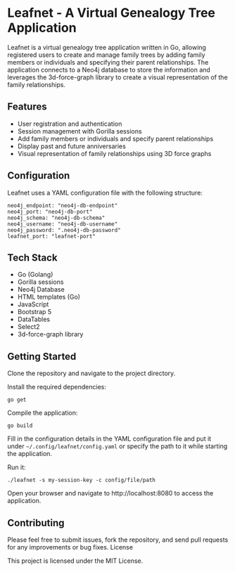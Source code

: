 # Leafnet - A Virtual Genealogy Tree Application

Leafnet is a virtual genealogy tree application written in Go, allowing registered users to create and manage family trees by adding family members or individuals and specifying their parent relationships. The application connects to a Neo4j database to store the information and leverages the 3d-force-graph library to create a visual representation of the family relationships.

## Features

- User registration and authentication
- Session management with Gorilla sessions
- Add family members or individuals and specify parent relationships
- Display past and future anniversaries
- Visual representation of family relationships using 3D force graphs

## Configuration

Leafnet uses a YAML configuration file with the following structure:

```
neo4j_endpoint: "neo4j-db-endpoint"
neo4j_port: "neo4j-db-port"
neo4j_schema: "neo4j-db-schema"
neo4j_username: "neo4j-db-username"
neo4j_password: ".neo4j-db-password"
leafnet_port: "leafnet-port"
```

## Tech Stack

- Go (Golang)
- Gorilla sessions
- Neo4j Database
- HTML templates (Go)
- JavaScript
- Bootstrap 5
- DataTables
- Select2
- 3d-force-graph library

## Getting Started

Clone the repository and navigate to the project directory.

Install the required dependencies:

```
go get
```

Compile the application:

```
go build
```

Fill in the configuration details in the YAML configuration file and put it under `~/.config/leafnet/config.yaml` or specify the path to it while starting the application.

Run it:

```
./leafnet -s my-session-key -c config/file/path
```

Open your browser and navigate to http://localhost:8080 to access the application.

## Contributing

Please feel free to submit issues, fork the repository, and send pull requests for any improvements or bug fixes.
License

This project is licensed under the MIT License.